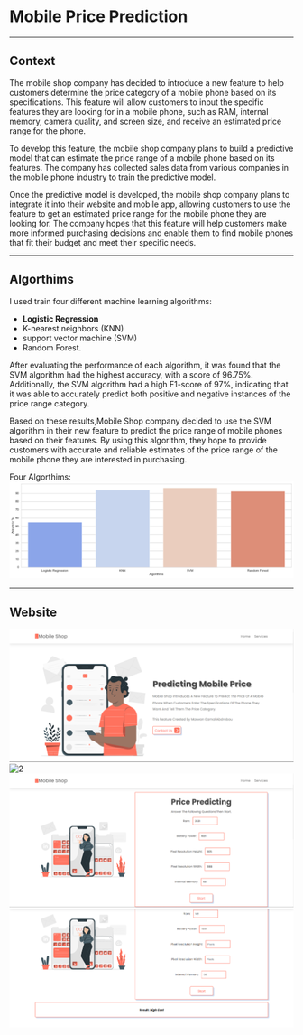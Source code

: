 # Mobile Price Prediction
____________________________________________________
## Context
The mobile shop company has decided to introduce a new feature to help customers determine the price category of a mobile phone based on its specifications. This feature will allow customers to input the specific features they are looking for in a mobile phone, such as RAM, internal memory, camera quality, and screen size, and receive an estimated price range for the phone.

To develop this feature, the mobile shop company plans to build a predictive model that can estimate the price range of a mobile phone based on its features. The company has collected sales data from various companies in the mobile phone industry to train the predictive model.

Once the predictive model is developed, the mobile shop company plans to integrate it into their website and mobile app, allowing customers to use the feature to get an estimated price range for the mobile phone they are looking for. The company hopes that this feature will help customers make more informed purchasing decisions and enable them to find mobile phones that fit their budget and meet their specific needs.
________________________________________________________
## Algorthims 
I used train four different machine learning algorithms: 
- **Logistic Regression**
- K-nearest neighbors (KNN)
- support vector machine (SVM)
- Random Forest.

After evaluating the performance of each algorithm, it was found that the SVM algorithm had the highest accuracy, with a score of 96.75%. Additionally, the SVM algorithm had a high F1-score of 97%, indicating that it was able to accurately predict both positive and negative instances of the price range category.

Based on these results,Mobile Shop company decided to use the SVM algorithm in their new feature to predict the price range of mobile phones based on their features. By using this algorithm, they hope to provide customers with accurate and reliable estimates of the price range of the mobile phone they are interested in purchasing.

Four Algorthims:
![output](https://github.com/marwanabdrabou/Mobile_Price/blob/main/img/output.png)
___________________________________________________
## Website 
![1](https://github.com/marwanabdrabou/Mobile_Price/blob/main/img/1.png)
![2](hhttps://github.com/marwanabdrabou/Mobile_Price/blob/main/img/2.png)
![3](https://github.com/marwanabdrabou/Mobile_Price/blob/main/img/3.png)
![4](https://github.com/marwanabdrabou/Mobile_Price/blob/main/img/4.png)
